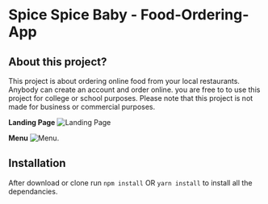 # Spice Spice Baby - Food-Ordering-App

## About this project?

This project is about ordering online food from your local restaurants. Anybody can create an account and order online. you are free to to use this project for college or school purposes. Please note that this project is not made for business or commercial purposes.

**Landing Page**
![Landing Page](https://github.com/mesolly/Food-Ordering-App-Node-express-mongo/blob/main/Screenshot%20(8).png??raw=true)

**Menu**
![Menu](https://github.com/mesolly/Food-Ordering-App-Node-express-mongo/blob/main/Screenshot%20(9).png??raw=true).


## Installation 
After download or clone run `npm install` OR `yarn install` to install all the dependancies.

